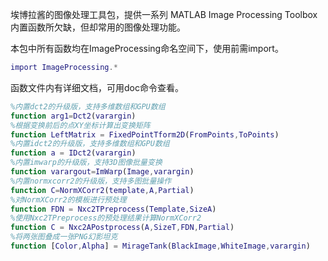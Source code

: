 埃博拉酱的图像处理工具包，提供一系列 MATLAB Image Processing Toolbox 内置函数所欠缺，但却常用的图像处理功能。

本包中所有函数均在ImageProcessing命名空间下，使用前需import。
```MATLAB
import ImageProcessing.*
```
函数文件内有详细文档，可用doc命令查看。
```MATLAB
%内置dct2的升级版，支持多维数组和GPU数组
function arg1=Dct2(varargin)
%根据变换前后的点XY坐标计算出变换矩阵
function LeftMatrix = FixedPointTform2D(FromPoints,ToPoints)
%内置idct2的升级版，支持多维数组和GPU数组
function a = IDct2(varargin)
%内置imwarp的升级版，支持3D图像批量变换
function varargout=ImWarp(Image,varargin)
%内置normxcorr2的升级版，支持多图批量操作
function C=NormXCorr2(template,A,Partial)
%对NormXCorr2的模板进行预处理
function FDN = Nxc2TPreprocess(Template,SizeA)
%使用Nxc2TPreprocess的预处理结果计算NormXCorr2
function C = Nxc2APostprocess(A,SizeT,FDN,Partial)
%将两张图叠成一张PNG幻影坦克
function [Color,Alpha] = MirageTank(BlackImage,WhiteImage,varargin)
```